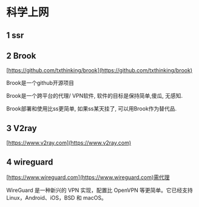 # 科学上网

## 1 ssr

## 2 Brook

[https://github.com/txthinking/brook](https://github.com/txthinking/brook)

Brook是一个github开源项目

Brook是一个跨平台的代理/ VPN软件, 软件的目标是保持简单,傻瓜, 无感知.

Brook部署和使用比ss更简单, 如果ss某天挂了, 可以用Brook作为替代品.

## 3 V2ray 

[https://www.v2ray.com](https://www.v2ray.com)

## 4 wireguard 

[https://www.wireguard.com](https://www.wireguard.com)需代理

WireGuard 是一种新兴的 VPN 实现，配置比 OpenVPN 等更简单。它已经支持 Linux，Android、iOS，BSD 和 macOS。

